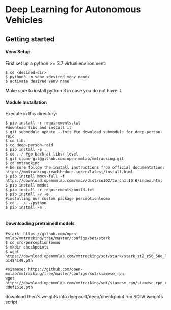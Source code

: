 # Deep Learning for Autonomous Vehicles


## Getting started

#### Venv Setup
First set up a python >= 3.7 virtual environment:
```
$ cd <desired-dir>
$ python3 -m venv <desired venv name>
$ activate desired venv name
```
Make sure to install python 3 in case you do not have it.

#### Module Installation
Execute in this directory:
```
$ pip install -r requirements.txt 
#download libs and install it
$ git submodule update --init #to download submodule for deep-person-reid
$ cd libs
$ cd deep-person-reid
$ pip install -e .
$ cd ../ #go back at libs/ level
$ git clone git@github.com:open-mmlab/mmtracking.git
$ cd mmtracking 
# be sure follow the install instructions from official documentation: https://mmtracking.readthedocs.io/en/latest/install.html
$ pip install mmcv-full -f https://download.openmmlab.com/mmcv/dist/cu102/torch1.10.0/index.html
$ pip install mmdet
$ pip install -r requirements/build.txt
$ pip install -v -e .
#installing our custom package perceptionloomo
$ cd .../../python
$ pip install -e .


```

#### Downloading pretrained models
```
#stark: https://github.com/open-mmlab/mmtracking/tree/master/configs/sot/stark
$ cd src/perceptionloomo
$ mkdir checkpoints
$ wget https://download.openmmlab.com/mmtracking/sot/stark/stark_st2_r50_50e_lasot/stark_st2_r50_50e_lasot_20220416_170201-b1484149.pth

#siamese: https://github.com/open-mmlab/mmtracking/tree/master/configs/sot/siamese_rpn
wget https://download.openmmlab.com/mmtracking/sot/siamese_rpn/siamese_rpn_r50_1x_lasot/siamese_rpn_r50_20e_lasot_20220420_181845-dd0f151e.pth

```




download theo's weights into deepsort/deep/checkpoint
run SOTA weights script
